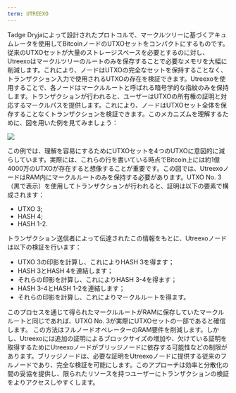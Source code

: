 ```yaml
---
term: UTREEXO
---
```


Tadge Dryjaによって設計されたプロトコルで、マークルツリーに基づくアキュムレータを使用してBitcoinノードのUTXOセットをコンパクトにするものです。従来のUTXOセットが大量のストレージスペースを必要とするのに対し、Utreexoはマークルツリーのルートのみを保存することで必要なメモリを大幅に削減します。これにより、ノードはUTXOの完全なセットを保持することなく、トランザクション入力で使用されるUTXOの存在を検証できます。Utreexoを使用することで、各ノードはマークルルートと呼ばれる暗号学的な指紋のみを保持します。トランザクションが行われると、ユーザーはUTXOの所有権の証明と対応するマークルパスを提供します。これにより、ノードはUTXOセット全体を保存することなくトランザクションを検証できます。このメカニズムを理解するために、図を用いた例を見てみましょう：

![](../../dictionnaire/assets/15.png)

この例では、理解を容易にするためにUTXOセットを4つのUTXOに意図的に減らしています。実際には、これらの行を書いている時点でBitcoin上には約1億4000万のUTXOが存在すると想像することが重要です。この図では、UtreexoノードはRAM内にマークルルートのみを保持する必要があります。UTXO No. 3（黒で表示）を使用してトランザクションが行われると、証明は以下の要素で構成されます：
* UTXO 3;
* HASH 4;
* HASH 1-2.

トランザクション送信者によって伝達されたこの情報をもとに、Utreexoノードは以下の検証を行います：
* UTXO 3の印影を計算し、これによりHASH 3を得ます；
* HASH 3とHASH 4を連結します；
* それらの印影を計算し、これによりHASH 3-4を得ます；
* HASH 3-4とHASH 1-2を連結します；
* それらの印影を計算し、これによりマークルルートを得ます。

このプロセスを通じて得られたマークルルートがRAMに保存していたマークルルートと同じであれば、UTXO No. 3が実際にUTXOセットの一部であると確信します。
この方法はフルノードオペレーターのRAM要件を削減します。しかし、Utreexoには追加の証明によるブロックサイズの増加や、欠けている証明を取得するためにUtreexoノードがブリッジノードに依存する可能性などの制限があります。ブリッジノードは、必要な証明をUtreexoノードに提供する従来のフルノードであり、完全な検証を可能にします。このアプローチは効率と分散化の間の妥協を提供し、限られたリソースを持つユーザーにトランザクションの検証をよりアクセスしやすくします。